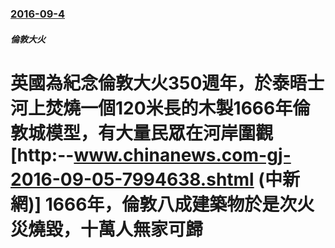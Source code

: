 ### [2016-09-4](/news/2016/09/4/index.md)

##### 倫敦大火
# 英國為紀念倫敦大火350週年，於泰晤士河上焚燒一個120米長的木製1666年倫敦城模型，有大量民眾在河岸圍觀 [http:--www.chinanews.com-gj-2016-09-05-7994638.shtml (中新網)] 1666年，倫敦八成建築物於是次火災燒毀，十萬人無家可歸



